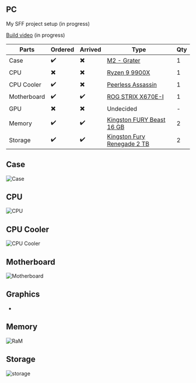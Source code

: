 ## PC

My SFF project setup (in progress)

[Build video](#) (in progress)

| Parts | Ordered | Arrived | Type | Qty
| ----- | ------- | ------- | ---- | --|
|Case|✔️|✖️|[M2 - Grater](https://ncased.com/collections/m-series/products/m2-grater)| 1
|CPU|✖️|✖️|[Ryzen 9 9900X](https://www.amd.com/en/products/processors/desktops/ryzen/9000-series/amd-ryzen-9-9900x.html)|1
|CPU Cooler|✔️|✖️|[Peerless Assassin](https://www.thermalright.com/product/peerless-assassin-120-mini-black/)|1
|Motherboard|✔️|✔️|[ROG STRIX X670E-I](https://rog.asus.com/se/motherboards/rog-strix/rog-strix-x670e-i-gaming-wifi-model/)|1
|GPU|✖️|✖️|Undecided | -|
|Memory|✔️|✔️|[Kingston FURY Beast 16 GB](https://www.kingston.com/en/memory/gaming/kingston-fury-beast-ddr5-memory)|2
|Storage|✔️|✔️|[Kingston Fury Renegade 2 TB](https://www.kingston.com/en/ssd/gaming/kingston-fury-renegade-nvme-m2-ssd)|2

## Case
![Case](https://ncased.com/cdn/shop/files/M2_Grater_PP_G1_Black_LeftFront1_20241125.png?v=1732532370&width=1080)

## CPU
![CPU](https://globaliraq.net/cdn/shop/files/2_ad7a68ee-d691-4c18-bc43-81d2b0be6c23_2048x.jpg?v=1737032536)

## CPU Cooler
![CPU Cooler](https://technicstore.net/wp-content/uploads/2024/01/PA120-MINI-BLACK-6.jpg)

## Motherboard
![Motherboard](https://dlcdnwebimgs.asus.com/files/media/B8F759D6-3102-4CFC-9891-0B5BA0519EDC/v1/img/kv/ROG-Strix-X670E-I-Gaming.png)

## Graphics
-

## Memory
![RaM](https://media.kingston.com/kingston/product/FURY_Beast_Black_EXPO_DDR5_1-lg.jpg)

## Storage
![storage](https://cdn.inet.se/product/688x386/4305507_7.png)
